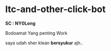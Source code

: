# ltc-and-other-click-bot
**SC : NY0Long**

Bodoamat Yang penting Work

saya udah sher klean **bersyukur** ajh..
